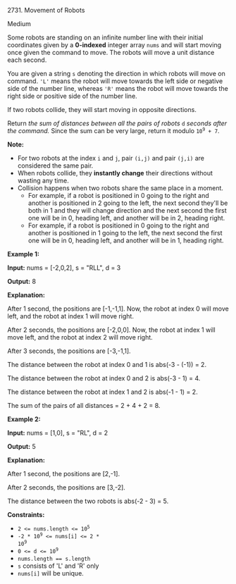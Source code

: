 2731\. Movement of Robots

Medium

Some robots are standing on an infinite number line with their initial coordinates given by a **0-indexed** integer array `nums` and will start moving once given the command to move. The robots will move a unit distance each second.

You are given a string `s` denoting the direction in which robots will move on command. `'L'` means the robot will move towards the left side or negative side of the number line, whereas `'R'` means the robot will move towards the right side or positive side of the number line.

If two robots collide, they will start moving in opposite directions.

Return _the sum of distances between all the pairs of robots_ `d` _seconds after the command._ Since the sum can be very large, return it modulo <code>10<sup>9</sup> + 7</code>.

**Note:**

*   For two robots at the index `i` and `j`, pair `(i,j)` and pair `(j,i)` are considered the same pair.
*   When robots collide, they **instantly change** their directions without wasting any time.
*   Collision happens when two robots share the same place in a moment.
    *   For example, if a robot is positioned in 0 going to the right and another is positioned in 2 going to the left, the next second they'll be both in 1 and they will change direction and the next second the first one will be in 0, heading left, and another will be in 2, heading right.
    *   For example, if a robot is positioned in 0 going to the right and another is positioned in 1 going to the left, the next second the first one will be in 0, heading left, and another will be in 1, heading right.

**Example 1:**

**Input:** nums = [-2,0,2], s = "RLL", d = 3

**Output:** 8

**Explanation:**

After 1 second, the positions are [-1,-1,1]. Now, the robot at index 0 will move left, and the robot at index 1 will move right.

After 2 seconds, the positions are [-2,0,0]. Now, the robot at index 1 will move left, and the robot at index 2 will move right.

After 3 seconds, the positions are [-3,-1,1].

The distance between the robot at index 0 and 1 is abs(-3 - (-1)) = 2.

The distance between the robot at index 0 and 2 is abs(-3 - 1) = 4.

The distance between the robot at index 1 and 2 is abs(-1 - 1) = 2.

The sum of the pairs of all distances = 2 + 4 + 2 = 8.

**Example 2:**

**Input:** nums = [1,0], s = "RL", d = 2

**Output:** 5

**Explanation:**

After 1 second, the positions are [2,-1].

After 2 seconds, the positions are [3,-2].

The distance between the two robots is abs(-2 - 3) = 5.

**Constraints:**

*   <code>2 <= nums.length <= 10<sup>5</sup></code>
*   <code>-2 * 10<sup>9</sup> <= nums[i] <= 2 * 10<sup>9</sup></code>
*   <code>0 <= d <= 10<sup>9</sup></code>
*   `nums.length == s.length`
*   `s` consists of 'L' and 'R' only
*   `nums[i]` will be unique.